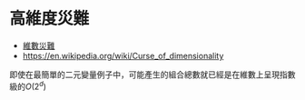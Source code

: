 # 高維度災難

* [維數災難](https://zh.wikipedia.org/wiki/%E7%BB%B4%E6%95%B0%E7%81%BE%E9%9A%BE)
* https://en.wikipedia.org/wiki/Curse_of_dimensionality

即使在最簡單的二元變量例子中，可能產生的組合總數就已經是在維數上呈現指數級的$O(2^{d})$
